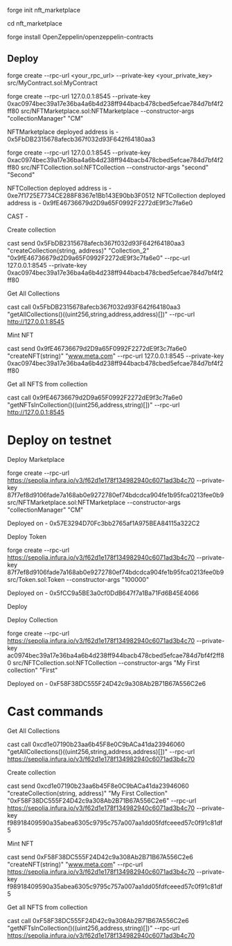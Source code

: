 
forge init nft_marketplace

cd nft_marketplace

forge install OpenZeppelin/openzeppelin-contracts




## Deploy

forge create --rpc-url <your_rpc_url> --private-key <your_private_key> src/MyContract.sol:MyContract


forge create --rpc-url 127.0.0.1:8545 --private-key 0xac0974bec39a17e36ba4a6b4d238ff944bacb478cbed5efcae784d7bf4f2ff80 src/NFTMarketplace.sol:NFTMarketplace --constructor-args "collectionManager" "CM"

NFTMarketplace deployed address is - 0x5FbDB2315678afecb367f032d93F642f64180aa3 




forge create --rpc-url 127.0.0.1:8545 --private-key 0xac0974bec39a17e36ba4a6b4d238ff944bacb478cbed5efcae784d7bf4f2ff80 src/NFTCollection.sol:NFTCollection --constructor-args "second" "Second"


NFTCollection deployed address is - 0xe7f1725E7734CE288F8367e1Bb143E90bb3F0512 
NFTCollection deployed address is - 0x9fE46736679d2D9a65F0992F2272dE9f3c7fa6e0









CAST - 

Create collection

cast send 0x5FbDB2315678afecb367f032d93F642f64180aa3 "createCollection(string, address)" "Collection_2" "0x9fE46736679d2D9a65F0992F2272dE9f3c7fa6e0" --rpc-url 127.0.0.1:8545 --private-key 0xac0974bec39a17e36ba4a6b4d238ff944bacb478cbed5efcae784d7bf4f2ff80



Get All Collections 

cast call 0x5FbDB2315678afecb367f032d93F642f64180aa3 "getAllCollections()((uint256,string,address,address)[])" --rpc-url http://127.0.0.1:8545



Mint NFT 

cast send 0x9fE46736679d2D9a65F0992F2272dE9f3c7fa6e0 "createNFT(string)" "www.meta.com" --rpc-url 127.0.0.1:8545 --private-key 0xac0974bec39a17e36ba4a6b4d238ff944bacb478cbed5efcae784d7bf4f2ff80


Get all NFTS from collection 

cast call 0x9fE46736679d2D9a65F0992F2272dE9f3c7fa6e0 "getNFTsInCollection()((uint256,address,string)[])" --rpc-url http://127.0.0.1:8545



# Deploy on testnet

 Deploy Marketplace 

forge create --rpc-url https://sepolia.infura.io/v3/f62d1e178f134982940c6071ad3b4c70 --private-key 87f7ef8d9106fade7a168ab0e9272780ef74bdcdca904fe1b95fca0213fee0b9 src/NFTMarketplace.sol:NFTMarketplace --constructor-args "collectionManager" "CM"

Deployed on - 0x57E3294D70Fc3bb2765af1A975BEA84115a322C2



Deploy Token


forge create --rpc-url https://sepolia.infura.io/v3/f62d1e178f134982940c6071ad3b4c70 --private-key 87f7ef8d9106fade7a168ab0e9272780ef74bdcdca904fe1b95fca0213fee0b9 src/Token.sol:Token --constructor-args "100000"

Deployed on - 0x5fCC9a5BE3a0cf0DdB647f7a1Ba71Fd6B45E4066


Deploy 

Deploy Collection 

forge create --rpc-url https://sepolia.infura.io/v3/f62d1e178f134982940c6071ad3b4c70 --private-key ac0974bec39a17e36ba4a6b4d238ff944bacb478cbed5efcae784d7bf4f2ff80 src/NFTCollection.sol:NFTCollection --constructor-args "My First collection" "First"

Deployed on - 0xF58F38DC555F24D42c9a308Ab2B71B67A556C2e6


# Cast commands 


 Get All Collections 

cast call 0xcd1e07190b23aa6b45F8e0C9bACa41da23946060 "getAllCollections()((uint256,string,address,address)[])" --rpc-url https://sepolia.infura.io/v3/f62d1e178f134982940c6071ad3b4c70


Create collection

cast send 0xcd1e07190b23aa6b45F8e0C9bACa41da23946060 "createCollection(string, address)" "My First Collection" "0xF58F38DC555F24D42c9a308Ab2B71B67A556C2e6" --rpc-url https://sepolia.infura.io/v3/f62d1e178f134982940c6071ad3b4c70 --private-key f98918409590a35abea6305c9795c757a007aa1dd05fdfceeed57c0f91c81df5


Mint NFT 

cast send 0xF58F38DC555F24D42c9a308Ab2B71B67A556C2e6 "createNFT(string)" "www.meta.com" --rpc-url https://sepolia.infura.io/v3/f62d1e178f134982940c6071ad3b4c70 --private-key f98918409590a35abea6305c9795c757a007aa1dd05fdfceeed57c0f91c81df5


Get all NFTS from collection 

cast call 0xF58F38DC555F24D42c9a308Ab2B71B67A556C2e6 "getNFTsInCollection()((uint256,address,string)[])" --rpc-url https://sepolia.infura.io/v3/f62d1e178f134982940c6071ad3b4c70